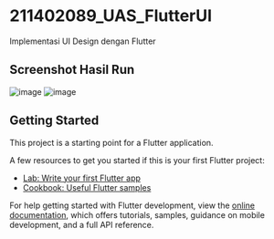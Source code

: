 # 211402089_UAS_FlutterUI
Implementasi UI Design dengan Flutter

## Screenshot Hasil Run
![image](https://github.com/albertnathaniel/211402089_UAS_FlutterUI/assets/142523228/11d2086c-83e9-4dbe-854e-f99dbfff4504)
![image](https://github.com/albertnathaniel/211402089_UAS_FlutterUI/assets/142523228/6a563b12-a9b9-4d02-8306-6e2ac3e5b51a)

## Getting Started

This project is a starting point for a Flutter application.

A few resources to get you started if this is your first Flutter project:

- [Lab: Write your first Flutter app](https://docs.flutter.dev/get-started/codelab)
- [Cookbook: Useful Flutter samples](https://docs.flutter.dev/cookbook)

For help getting started with Flutter development, view the
[online documentation](https://docs.flutter.dev/), which offers tutorials,
samples, guidance on mobile development, and a full API reference.
